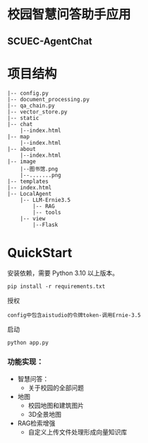 # 校园智慧问答助手应用
## SCUEC-AgentChat

# 项目结构
```angular2html
|-- config.py
|-- document_processing.py
|-- qa_chain.py
|-- vector_store.py
|-- static
|-- chat
    |--index.html
|-- map
    |--index.html
|-- about
    |--index.html
|-- image
    |--图书馆.png
    |--.......png
|-- templates
|-- index.html
|-- LocalAgent
    |-- LLM-Ernie3.5
        |-- RAG
        |-- tools
    |-- view
        |--Flask
```
# QuickStart

安装依赖，需要 Python 3.10 以上版本。

```
pip install -r requirements.txt
```

授权

```
config中包含aistudio的令牌token-调用Ernie-3.5
```



启动

```
python app.py
```

### 功能实现：

- 智慧问答：
  - 关于校园的全部问题
- 地图
  - 校园地图和建筑图片
  - 3D全景地图
- RAG检索增强
  - 自定义上传文件处理形成向量知识库

